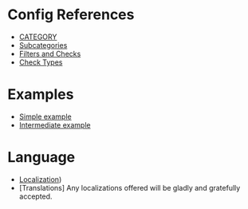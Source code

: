 
# Config References

* [CATEGORY](https://github.com/linuxgurugamer/FilterExtension/wiki/10-Config_References-Category)
* [Subcategories](https://github.com/linuxgurugamer/FilterExtension/wiki/12-Config_References-Subcategories)
* [Filters and Checks](https://github.com/linuxgurugamer/FilterExtension/wiki/14-Config_References-Filters-and-Checks)
* [Check Types](https://github.com/linuxgurugamer/FilterExtension/wiki/16-Config_References-Check-Types)  

# Examples

* [Simple example](https://github.com/linuxgurugamer/FilterExtension/wiki/20-Example-Simple(Squad-wings))
* [Intermediate example](https://github.com/linuxgurugamer/FilterExtension/wiki/22-Example-Intermediate(some-optional-values))

# Language

* [Localization](https://github.com/linuxgurugamer/FilterExtension/wiki/Localization))
* [Translations] Any localizations offered will be gladly and gratefully accepted.
